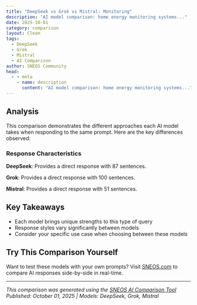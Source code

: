 ```yaml
---
title: "DeepSeek vs Grok vs Mistral: Monitoring"
description: "AI model comparison: home energy monitoring systems..."
date: 2025-10-01
category: comparison
layout: Clean
tags:
  - DeepSeek
  - Grok
  - Mistral
  - AI Comparison
author: SNEOS Community
head:
  - - meta
    - name: description
      content: "AI model comparison: home energy monitoring systems..."
---
```


<ChatComparison
  title="DeepSeek vs Grok vs Mistral: Monitoring"
  prompt="home energy monitoring systems"
  :responses='{
    "DeepSeek": "Of course! Here is a comprehensive guide to home energy monitoring systems, covering what they are, how they work, the different types, key benefits, and what to consider before buying.\n\n### What is a Home Energy Monitoring System?\n\nA home energy monitoring system is a device or set of devices that tracks your home\u0027s electricity consumption in real-time. It goes far beyond your standard utility bill, which only gives you a total for the month. These systems show you exactly *when* and *where* you\u0027re using energy, down to the individual appliance level in some cases.\n\nThe goal is to turn abstract kilowatt-hours into actionable information, empowering you to save money, increase efficiency, and understand your home\u0027s energy footprint.\n\n---\n\n### How Do They Work?\n\nMost modern systems use a non-invasive approach:\n\n1.  **Sensors:** Clamp-on sensors are attached to your main power lines coming into your electrical panel. These sensors measure the magnetic field generated by the current flowing through the wires.\n2.  **Transmitter/Hub:** The data from the sensors is sent to a central hub (either via wires or wirelessly) that processes the information.\n3.  **Data Analysis \u0026 App:** The hub sends the data to a cloud service or a local app. Sophisticated software analyzes the data, often using machine learning to \u0022learn\u0022 the unique electrical signatures (or \u0022load signatures\u0022) of your major appliances (like your fridge, AC, or washing machine).\n4.  **User Interface:** You view all this information through a user-friendly smartphone app or web dashboard, which shows you real-time power draw, historical trends, cost estimates, and breakdowns by appliance or circuit.\n\n---\n\n### Types of Home Energy Monitors\n\nThere are three main categories, ranging from whole-home overview to device-specific control.\n\n#### 1. Whole-Home Monitoring Systems\nThese are the most popular and comprehensive systems. They monitor your entire home\u0027s energy flow from the electrical panel.\n\n*   **How they work:** Sensors on the main lines \u002B a hub that connects to your Wi-Fi.\n*   **Pros:** Provides a complete picture of your home\u0027s energy use; can often identify major appliances; great for spotting energy hogs and understanding overall trends.\n*   **Cons:** May not be as precise for individual, low-power devices on the same circuit.\n*   **Examples:**\n    *   **Sense Energy Monitor:** Known for its powerful machine learning to identify individual devices over time.\n    *   **Emporia Vue Gen 2:** Popular for its affordability and optional circuit-level sensors for more granular data.\n    *   **Span Smart Panel:** A premium, revolutionary (and expensive) solution that replaces your entire electrical panel, offering both monitoring and *control* over individual circuits.\n\n#### 2. Circuit-Level Monitoring Systems\nThese systems provide more granular data than whole-home monitors by tracking energy use on individual circuits within your panel.\n\n*   **How they work:** Use a dedicated sensor for each circuit breaker you want to monitor.\n*   **Pros:** Pinpoints energy use to specific areas of your home (e.g., kitchen, HVAC, laundry room). More accurate for understanding the cost of running specific high-load appliances.\n*   **Cons:** More complex and expensive to install if you want to monitor many circuits.\n*   **Examples:** Emporia Vue (with its add-on sensors), **Shelly EM** (a popular DIY option).\n\n#### 3. Plug-Level Monitors (Smart Plugs)\nThese are the simplest and most affordable entry point. You plug an appliance into the monitor, and then plug the monitor into the wall outlet.\n\n*   **How they work:** Measure the energy consumption of whatever is plugged into them.\n*   **Pros:** Inexpensive, easy to install, perfectly accurate for the device they monitor. Many also offer smart features like scheduling and remote control.\n*   **Cons:** Only monitors one plug-in device at a time; useless for hardwired appliances (like an AC unit, water heater, or oven).\n*   **Examples:** **TP-Link Kasa Smart Plugs**, **Wyze Plug**, **Tuya-based smart plugs**.\n\n---\n\n### Key Benefits of Using an Energy Monitor\n\n1.  **Save Money on Your Bills:** This is the #1 reason. By identifying \u0022vampire\u0022 loads (devices that use power even when \u0022off\u0022) and inefficient appliances, you can make changes that lead to significant savings\u2014typically 5-15% on your electricity bill.\n2.  **Real-Time Feedback:** See your power usage spike in real-time when your AC kicks on. This immediate feedback encourages more energy-conscious behavior.\n3.  **Diagnose Problem Appliances:** Detect when an appliance is starting to fail. For example, a fridge that cycles on and off more frequently than usual or a well pump that\u0027s drawing more power can be a sign of impending failure.\n4.  **Verify Solar Production:** Many systems can integrate with solar panels, allowing you to see how much energy you\u0027re producing versus consuming, optimizing your self-consumption.\n5.  **Increase Home Safety:** Some systems can detect electrical anomalies, like arc faults or unusual power surges, alerting you to potential fire hazards.\n6.  **Data-Driven Decisions:** Provides hard data to help you decide if upgrading to a more efficient appliance (like a heat pump or LED lighting) is worth the investment.\n\n---\n\n### What to Consider Before You Buy\n\n| Consideration | Question to Ask | Why It Matters |\n| :--- | :--- | :--- |\n| **Installation** | Am I comfortable working in my electrical panel? | **Whole-home monitors require access to your main breaker panel.** If you\u0027re not an experienced DIYer, you may need to hire an electrician ($150-$300). Plug-in monitors require zero installation. |\n| **Data Granularity** | Do I want whole-home data or appliance-specific data? | Whole-home is a great start. Circuit-level or advanced ML systems (like Sense) are needed to pinpoint specific devices without individual plugs. |\n| **Cost** | What\u0027s my budget? | Prices range from **$25** for a smart plug to **$200-$350** for a whole-home system, to **$3,500\u002B** for a Span Smart Panel. |\n| **App \u0026 User Experience** | Is the app easy to understand and use? | This is your primary interface. Look for clear graphs, cost tracking, and actionable alerts. Read reviews! |\n| **Smart Home Integration** | Do I want it to work with my other devices? | Many systems integrate with platforms like Google Home, Amazon Alexa, and Apple HomeKit for voice control and dashboards. |\n| **Solar Compatibility** | Do I have or plan to get solar panels? | If so, ensure the system has an option for solar production monitoring. |\n| **Subscription Fees** | Is there a monthly fee for data or features? | Most popular consumer systems (Sense, Emporia) do **not** have a subscription, but some professional-grade systems might. Always check. |\n\n### Top Recommendations for 2024\n\n*   **Best for Tech Enthusiasts \u0026 Appliance Discovery:** **Sense Energy Monitor** (Uses powerful AI to find devices, but can take weeks/months to identify everything).\n*   **Best Value with Granular Options:** **Emporia Vue Gen 2** (Affordable and offers cheap add-on sensors for circuit-level monitoring).\n*   **Best for a Single Appliance / Easy Start:** **TP-Link Kasa Smart Plug** (Reliable, affordable, and easy to use).\n*   **The Ultimate Solution (Pricey):** **Span Smart Panel** (Replaces your panel for unparalleled monitoring and control, but requires professional installation and a significant investment).\n\n### Final Verdict\n\nA home energy monitoring system is a powerful tool for anyone looking to take control of their energy use, save money, and understand their home better. Starting with a simple smart plug can be an enlightening experiment, while a whole-home system like the Sense or Emporia Vue provides a transformative view of your home\u0027s energy heartbeat. The investment often pays for itself in energy savings within a year or two.",
    "Grok": "Home energy monitoring systems (HEMS) are devices or software solutions designed to track and analyze the energy consumption of a household. These systems provide real-time data on electricity usage, help identify energy-wasting appliances, and often suggest ways to improve energy efficiency, reduce costs, and lower environmental impact. Below is an overview of home energy monitoring systems, their benefits, features, and some popular options.\n\n---\n\n### **What is a Home Energy Monitoring System?**\nA HEMS typically consists of hardware (sensors or smart meters) and software (apps or dashboards) that monitor electricity usage at the circuit, appliance, or whole-home level. Some systems integrate with smart home devices and utility meters to provide detailed insights into energy consumption patterns.\n\n---\n\n### **Benefits of Home Energy Monitoring Systems**\n1. **Energy Savings**: Identify high-energy-consuming devices or behaviors and take action to reduce usage.\n2. **Cost Reduction**: Lower electricity bills by optimizing energy consumption.\n3. **Environmental Impact**: Reduce carbon footprint by minimizing unnecessary energy use.\n4. **Appliance Monitoring**: Detect faulty or inefficient appliances that may need repair or replacement.\n5. **Real-Time Insights**: Get instant feedback on energy usage to make informed decisions.\n6. **Integration with Smart Homes**: Many systems work with smart thermostats, lighting, and other devices for automated energy management.\n\n---\n\n### **Types of Home Energy Monitoring Systems**\n1. **Whole-Home Monitoring**:\n   - Tracks total energy usage for the entire house.\n   - Often involves installing a device near the electrical panel or using a smart meter provided by the utility company.\n   - Example: Devices like Sense or Emporia Vue.\n\n2. **Circuit-Level Monitoring**:\n   - Monitors energy usage on individual circuits or breaker panels.\n   - Useful for identifying specific high-usage areas (e.g., HVAC systems or kitchen appliances).\n   - Example: Emporia Vue with circuit sensors or IoTaWatt.\n\n3. **Appliance-Level Monitoring**:\n   - Tracks energy use for individual devices or appliances using smart plugs or dedicated sensors.\n   - Ideal for pinpointing specific energy hogs.\n   - Example: Kasa Smart Plugs or Smappee.\n\n4. **Utility-Integrated Systems**:\n   - Some utility companies provide smart meters and online portals to monitor energy usage.\n   - Often free but may lack the detailed insights of standalone systems.\n\n---\n\n### **Key Features to Look for in a HEMS**\n- **Real-Time Data**: Live tracking of energy usage.\n- **Historical Data \u0026 Trends**: Analyze usage over days, weeks, or months to identify patterns.\n- **Appliance Recognition**: Advanced systems use AI to detect and categorize specific appliances.\n- **Mobile App or Web Dashboard**: Access data and insights from anywhere.\n- **Alerts \u0026 Notifications**: Warns about unusual spikes in energy usage.\n- **Integration**: Compatibility with smart home ecosystems like Google Home, Alexa, or HomeKit.\n- **Solar Monitoring**: For homes with solar panels, track production and net energy usage.\n- **Ease of Installation**: Some systems require professional installation, while others are DIY-friendly.\n\n---\n\n### **Popular Home Energy Monitoring Systems**\nHere are some well-known HEMS products and their key features:\n\n1. **Sense Energy Monitor**:\n   - Whole-home monitoring with AI-driven appliance recognition.\n   - Tracks energy usage in real time and provides detailed breakdowns.\n   - Requires installation in the electrical panel (professional help recommended for some setups).\n   - App available for iOS and Android.\n   - Price: Around $300 (plus optional subscription for advanced features).\n\n2. **Emporia Vue**:\n   - Whole-home and circuit-level monitoring with expandable sensors.\n   - Affordable and easy to install (DIY-friendly for most users).\n   - Tracks solar production if paired with additional sensors.\n   - App provides detailed insights and historical data.\n   - Price: Around $70\u2013$150 (depending on model and sensors).\n\n3. **Neurio (now part of Generac)**:\n   - Whole-home energy monitoring with cloud-based analytics.\n   - Integrates with smart home systems.\n   - Requires installation in the electrical panel.\n   - Price: Around $200.\n\n4. **Smappee**:\n   - Offers whole-home and appliance-level monitoring with smart plugs.\n   - Supports solar monitoring and provides real-time data.\n   - Easy-to-use app with detailed reports.\n   - Price: Starts at around $200 (varies by model and features).\n\n5. **Kasa Smart Plugs (by TP-Link)**:\n   - Appliance-level monitoring using smart plugs.\n   - Affordable and easy to set up (no panel installation needed).\n   - Integrates with Alexa and Google Home.\n   - Price: Around $15\u2013$30 per plug.\n\n6. **Eyedro Home Energy Monitor**:\n   - Whole-home monitoring with a focus on affordability.\n   - Provides real-time data via a web portal or app.\n   - Easy installation with options for wired or wireless setups.\n   - Price: Around $100\u2013$200.\n\n---\n\n### **How to Choose the Right System**\n- **Budget**: Decide how much you\u2019re willing to spend. Basic smart plugs are cheaper, while whole-home systems can be more expensive.\n- **Granularity**: Do you need whole-home data, circuit-level insights, or appliance-level tracking?\n- **Installation**: Are you comfortable with DIY installation, or do you need professional help?\n- **Features**: Look for solar monitoring, smart home integration, or AI-based appliance detection if needed.\n- **Compatibility**: Ensure the system works with your home\u2019s electrical setup and smart devices.\n\n---\n\n### **Challenges and Considerations**\n- **Installation Complexity**: Some systems require access to the electrical panel and may need an electrician for safe setup, adding to the cost.\n- **Accuracy**: Appliance recognition is not always 100% accurate, especially with complex loads.\n- **Data Privacy**: Energy data is sensitive; ensure the system has strong security measures.\n- **Subscription Fees**: Some systems (like Sense) offer premium features for a monthly fee.\n\n---\n\n### **Tips for Maximizing Energy Savings with HEMS**\n1. Identify and replace old, inefficient appliances.\n2. Adjust thermostat settings or use smart thermostats for HVAC efficiency.\n3. Turn off or unplug devices during peak usage hours if your utility has time-of-use pricing.\n4. Use energy-efficient lighting (e.g., LED bulbs).\n5. Schedule high-energy tasks (like laundry) during off-peak times.\n\n---\n\nHome energy monitoring systems are an excellent investment for anyone looking to save money, reduce energy waste, and contribute to a more sustainable future. If you\u2019re new to HEMS, starting with a simple smart plug for appliance monitoring can be a low-cost way to test the waters before investing in a whole-home system. Let me know if you\u2019d like more details on a specific product or installation process!",
    "Mistral": "Home energy monitoring systems are tools designed to help homeowners track and manage their energy consumption. These systems provide detailed insights into how energy is used within the home, helping to identify areas where energy can be saved and costs reduced. Here are some key features and types of home energy monitoring systems:\n\n### Key Features:\n1. **Real-Time Monitoring**: Provides up-to-date information on energy usage.\n2. **Historical Data**: Allows users to review past energy consumption patterns.\n3. **Appliance-Level Monitoring**: Identifies energy usage by individual appliances.\n4. **Alerts and Notifications**: Sends alerts for unusual energy spikes or potential issues.\n5. **Energy-Saving Tips**: Offers suggestions for reducing energy consumption.\n6. **Integration**: Can often be integrated with smart home systems and other devices.\n7. **Mobile Access**: Allows users to monitor energy usage via smartphone apps.\n8. **Cost Analysis**: Provides estimates of energy costs based on usage.\n\n### Types of Home Energy Monitoring Systems:\n1. **Whole-Home Monitors**:\n   - **Sense**: Monitors energy usage at the circuit level and provides detailed insights into individual appliances.\n   - **Neurio**: Offers real-time monitoring and historical data, with the ability to track specific appliances.\n   - **Aeotec**: Provides detailed energy monitoring and can be integrated with smart home systems.\n\n2. **Smart Plugs**:\n   - **TP-Link Kasa**: Allows users to monitor energy usage of individual appliances plugged into the smart plug.\n   - **Wemo Insight**: Provides energy monitoring and control for individual appliances.\n\n3. **Smart Meters**:\n   - **Efergy**: Offers a range of energy monitors that can be used with smart meters to provide detailed energy usage data.\n   - **Rainforest Automation**: Provides energy monitoring solutions that work with smart meters to give real-time data.\n\n4. **Thermostats**:\n   - **Nest Thermostat**: Monitors and controls heating and cooling systems, providing energy usage data and suggestions for savings.\n   - **Ecobee**: Offers energy monitoring and control, with the ability to integrate with other smart home devices.\n\n5. **Solar Monitoring Systems**:\n   - **Enphase**: Monitors solar energy production and consumption, providing detailed insights into solar system performance.\n   - **SolarEdge**: Offers comprehensive monitoring of solar energy systems, including energy production and consumption.\n\n### Benefits:\n1. **Energy Savings**: Helps identify areas where energy can be saved, leading to lower utility bills.\n2. **Environmental Impact**: Reduces carbon footprint by optimizing energy usage.\n3. **Peace of Mind**: Provides alerts for potential issues, such as appliances left on or unusual energy spikes.\n4. **Efficiency**: Helps in making informed decisions about energy-efficient upgrades and appliances.\n\n### Considerations:\n1. **Cost**: Initial investment can be high, but long-term savings can offset this.\n2. **Installation**: Some systems require professional installation, while others are DIY-friendly.\n3. **Compatibility**: Ensure the system is compatible with your home\u0027s electrical setup and other smart home devices.\n4. **Data Privacy**: Consider the security and privacy of the data collected by the monitoring system.\n\nBy choosing the right home energy monitoring system, homeowners can gain valuable insights into their energy usage, leading to more efficient and cost-effective energy management."
  }'
  published-date="17:29"
/>

## Analysis

This comparison demonstrates the different approaches each AI model takes when responding to the same prompt. Here are the key differences observed:

### Response Characteristics

**DeepSeek**: Provides a direct response with 87 sentences. 

**Grok**: Provides a direct response with 100 sentences. 

**Mistral**: Provides a direct response with 51 sentences. 

## Key Takeaways

- Each model brings unique strengths to this type of query
- Response styles vary significantly between models
- Consider your specific use case when choosing between these models

## Try This Comparison Yourself

Want to test these models with your own prompts? Visit [SNEOS.com](https://sneos.com) to compare AI responses side-by-side in real-time.

---

*This comparison was generated using the [SNEOS AI Comparison Tool](https://sneos.com)*
*Published: October 01, 2025 | Models: DeepSeek, Grok, Mistral*
